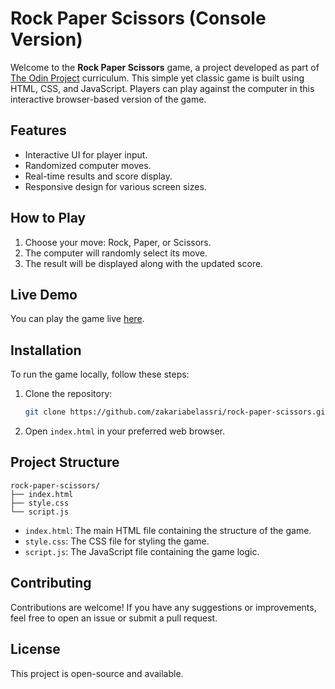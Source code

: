 # Rock Paper Scissors (Console Version)

Welcome to the **Rock Paper Scissors** game, a project developed as part of [The Odin Project](https://www.theodinproject.com/) curriculum. This simple yet classic game is built using HTML, CSS, and JavaScript. Players can play against the computer in this interactive browser-based version of the game.

## Features

- Interactive UI for player input.
- Randomized computer moves.
- Real-time results and score display.
- Responsive design for various screen sizes.

## How to Play

1. Choose your move: Rock, Paper, or Scissors.
2. The computer will randomly select its move.
3. The result will be displayed along with the updated score.

## Live Demo

You can play the game live [here](#).

## Installation

To run the game locally, follow these steps:

1. Clone the repository:

    ```sh
    git clone https://github.com/zakariabelassri/rock-paper-scissors.git
    ```

2. Open `index.html` in your preferred web browser.

## Project Structure

```
rock-paper-scissors/
├── index.html
├── style.css
└── script.js
```

- `index.html`: The main HTML file containing the structure of the game.
- `style.css`: The CSS file for styling the game.
- `script.js`: The JavaScript file containing the game logic.

## Contributing

Contributions are welcome! If you have any suggestions or improvements, feel free to open an issue or submit a pull request.

## License

This project is open-source and available.

